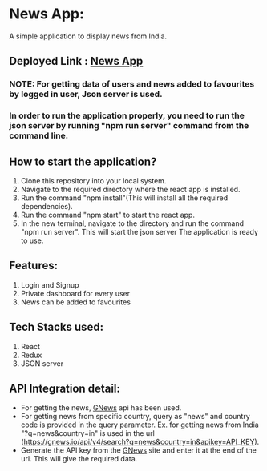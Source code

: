 # News App:
A simple application to display news from India.

## Deployed Link : [News App](https://theeasynews.netlify.app/)
### NOTE: For getting data of users and news added to favourites by logged in user, Json server is used. 
### In order to run the application properly, you need to run the json server by running "npm run server" command from the command line.

 ## How to start the application?
 1. Clone this repository into your local system.
 2. Navigate to the required directory where the react app is installed.
 3. Run the command "npm install"(This will install all the required dependencies).
 4. Run the command "npm start" to start the react app.
 5. In the new terminal, navigate to the directory and run the command "npm run server". This will start the json server
 The application is ready to use.

## Features:
1. Login and Signup
2. Private dashboard for every user
3. News can be added to favourites

## Tech Stacks used:
1. React
2. Redux
3. JSON server

## API Integration detail:
* For getting the news, [GNews](https://gnews.io/) api has been used.
* For getting news from specific country, query as "news" and  country code is provided in the query parameter.
 Ex. for getting news from India "?q=news&country=in" is used in the url (https://gnews.io/api/v4/search?q=news&country=in&apikey=API_KEY).
* Generate the API key from the [GNews](https://gnews.io/) site and enter it at the end of the url. This will give the required data.



